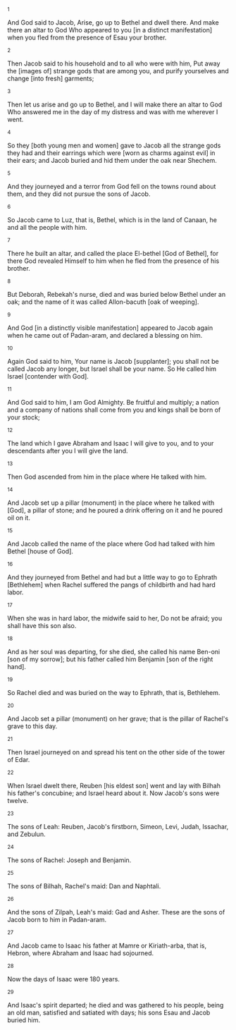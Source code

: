 <sup>1</sup> 

And God said to Jacob, Arise, go up to Bethel and dwell there. And make there an altar to God Who appeared to you [in a distinct manifestation] when you fled from the presence of Esau your brother. 

<sup>2</sup> 

Then Jacob said to his household and to all who were with him, Put away the [images of] strange gods that are among you, and purify yourselves and change [into fresh] garments; 

<sup>3</sup> 

Then let us arise and go up to Bethel, and I will make there an altar to God Who answered me in the day of my distress and was with me wherever I went. 

<sup>4</sup> 

So they [both young men and women] gave to Jacob all the strange gods they had and their earrings which were [worn as charms against evil] in their ears; and Jacob buried and hid them under the oak near Shechem. 

<sup>5</sup> 

And they journeyed and a terror from God fell on the towns round about them, and they did not pursue the sons of Jacob. 

<sup>6</sup> 

So Jacob came to Luz, that is, Bethel, which is in the land of Canaan, he and all the people with him. 

<sup>7</sup> 

There he built an altar, and called the place El-bethel [God of Bethel], for there God revealed Himself to him when he fled from the presence of his brother. 

<sup>8</sup> 

But Deborah, Rebekah's nurse, died and was buried below Bethel under an oak; and the name of it was called Allon-bacuth [oak of weeping]. 

<sup>9</sup> 

And God [in a distinctly visible manifestation] appeared to Jacob again when he came out of Padan-aram, and declared a blessing on him. 

<sup>10</sup> 

Again God said to him, Your name is Jacob [supplanter]; you shall not be called Jacob any longer, but Israel shall be your name. So He called him Israel [contender with God]. 

<sup>11</sup> 

And God said to him, I am God Almighty. Be fruitful and multiply; a nation and a company of nations shall come from you and kings shall be born of your stock; 

<sup>12</sup> 

The land which I gave Abraham and Isaac I will give to you, and to your descendants after you I will give the land. 

<sup>13</sup> 

Then God ascended from him in the place where He talked with him. 

<sup>14</sup> 

And Jacob set up a pillar (monument) in the place where he talked with [God], a pillar of stone; and he poured a drink offering on it and he poured oil on it. 

<sup>15</sup> 

And Jacob called the name of the place where God had talked with him Bethel [house of God]. 

<sup>16</sup> 

And they journeyed from Bethel and had but a little way to go to Ephrath [Bethlehem] when Rachel suffered the pangs of childbirth and had hard labor. 

<sup>17</sup> 

When she was in hard labor, the midwife said to her, Do not be afraid; you shall have this son also. 

<sup>18</sup> 

And as her soul was departing, for she died, she called his name Ben-oni [son of my sorrow]; but his father called him Benjamin [son of the right hand]. 

<sup>19</sup> 

So Rachel died and was buried on the way to Ephrath, that is, Bethlehem. 

<sup>20</sup> 

And Jacob set a pillar (monument) on her grave; that is the pillar of Rachel's grave to this day. 

<sup>21</sup> 

Then Israel journeyed on and spread his tent on the other side of the tower of Edar. 

<sup>22</sup> 

When Israel dwelt there, Reuben [his eldest son] went and lay with Bilhah his father's concubine; and Israel heard about it. Now Jacob's sons were twelve. 

<sup>23</sup> 

The sons of Leah: Reuben, Jacob's firstborn, Simeon, Levi, Judah, Issachar, and Zebulun. 

<sup>24</sup> 

The sons of Rachel: Joseph and Benjamin. 

<sup>25</sup> 

The sons of Bilhah, Rachel's maid: Dan and Naphtali. 

<sup>26</sup> 

And the sons of Zilpah, Leah's maid: Gad and Asher. These are the sons of Jacob born to him in Padan-aram. 

<sup>27</sup> 

And Jacob came to Isaac his father at Mamre or Kiriath-arba, that is, Hebron, where Abraham and Isaac had sojourned. 

<sup>28</sup> 

Now the days of Isaac were 180 years. 

<sup>29</sup> 

And Isaac's spirit departed; he died and was gathered to his people, being an old man, satisfied and satiated with days; his sons Esau and Jacob buried him.